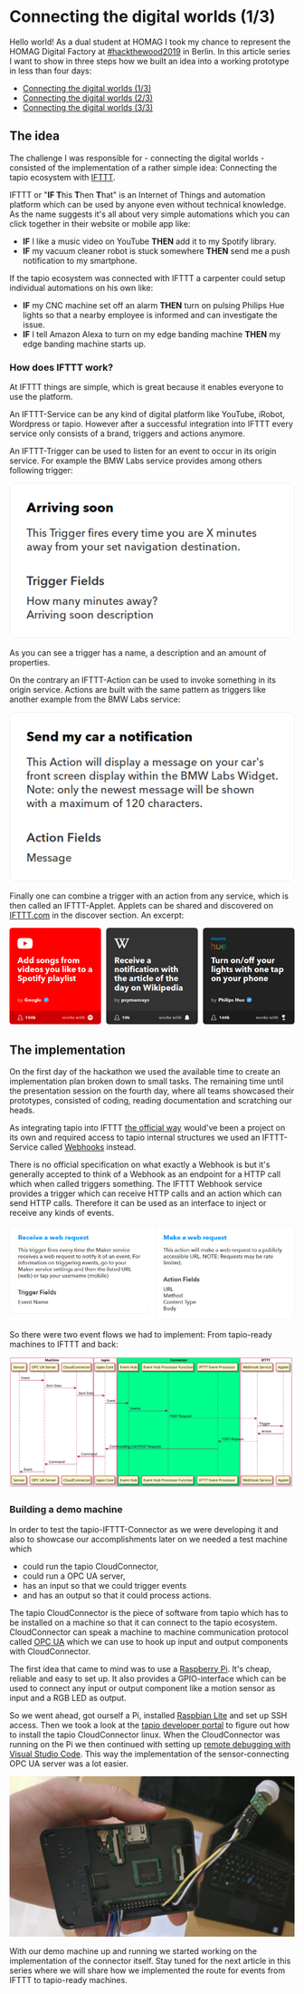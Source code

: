 # Connecting the digital worlds (1/3)

Hello world! As a dual student at HOMAG I took my chance to represent the HOMAG Digital Factory at [#hackthewood2019](http://www.hackthewood.com) in Berlin. In this article series I want to show in three steps how we built an idea into a working prototype in less than four days:

* [Connecting the digital worlds (1/3)](http://www.linktoarticle.com)
* [Connecting the digital worlds (2/3)](http://www.linktoarticle.com)
* [Connecting the digital worlds (3/3)](http://www.linktoarticle.com)

## The idea

The challenge I was responsible for - connecting the digital worlds - consisted of the implementation of a rather simple idea: Connecting the tapio ecosystem with [IFTTT](https://ifttt.com/).

IFTTT or "**IF T**his **T**hen **T**hat" is an Internet of Things and automation platform which can be used by anyone even without technical knowledge. As the name suggests it's all about very simple automations which you can click together in their website or mobile app like:

* **IF** I like a music video on YouTube **THEN** add it to my Spotify library.
* **IF** my vacuum cleaner robot is stuck somewhere **THEN** send me a push notification to my smartphone.

If the tapio ecosystem was connected with IFTTT a carpenter could setup individual automations on his own like:

* **IF** my CNC machine set off an alarm **THEN** turn on pulsing Philips Hue lights so that a nearby employee is informed and can investigate the issue.
* **IF** I tell Amazon Alexa to turn on my edge banding machine **THEN** my edge banding machine starts up.

### How does IFTTT work?

At IFTTT things are simple, which is great because it enables everyone to use the platform.

An IFTTT-Service can be any kind of digital platform like YouTube, iRobot, Wordpress or tapio. However after a successful integration into IFTTT every service only consists of a brand, triggers and actions anymore.

An IFTTT-Trigger can be used to listen for an event to occur in its origin service. For example the BMW Labs service provides among others following trigger:

![trigger-example](assets/trigger-example.png)

As you can see a trigger has a name, a description and an amount of properties.

On the contrary an IFTTT-Action can be used to invoke something in its origin service. Actions are built with the same pattern as triggers like another example from the BMW Labs service:

![action-example](assets/action-example.png)

Finally one can combine a trigger with an action from any service, which is then called an IFTTT-Applet. Applets can be shared and discovered on [IFTTT.com](http://www.ifttt.com/discover) in the discover section. An excerpt:

![applet-example-2.png](assets/applet-example-2.png)

## The implementation

On the first day of the hackathon we used the available time to create an implementation plan broken down to small tasks. The remaining time until the presentation session on the fourth day, where all teams showcased their prototypes, consisted of coding, reading documentation and scratching our heads.

As integrating tapio into IFTTT [the official way](https://platform.ifttt.com/docs) would've been a project on its own and required access to tapio internal structures we used an IFTTT-Service called [Webhooks](https://ifttt.com/maker_webhooks) instead.

There is no official specification on what exactly a Webhook is but it's generally accepted to think of a Webhook as an endpoint for a HTTP call which when called triggers something. The IFTTT Webhook service provides a trigger which can receive HTTP calls and an action which can send HTTP calls. Therefore it can be used as an interface to inject or receive any kinds of events.

![ifttt-webhook-service](assets/ifttt-webhook-service.png)

So there were two event flows we had to implement: From tapio-ready machines to IFTTT and back: 

![Sequence diagram](assets/tapio-ifttt-sequence_v1.svg)

### Building a demo machine

In order to test the tapio-IFTTT-Connector as we were developing it and also to showcase our accomplishments later on we needed a test machine which

* could run the tapio CloudConnector,
* could run a OPC UA server,
* has an input so that we could trigger events
* and has an output so that it could process actions.

The tapio CloudConnector is the piece of software from tapio which has to be installed on a machine so that it can connect to the tapio ecosystem. CloudConnector can speak a machine to machine communication protocol called [OPC UA](https://opcfoundation.org/about/opc-technologies/opc-ua/) which we can use to hook up input and output components with CloudConnector.

The first idea that came to mind was to use a [Raspberry Pi](https://www.raspberrypi.org/). It's cheap, reliable and easy to set up. It also provides a GPIO-interface which can be used to connect any input or output component like a motion sensor as input and a RGB LED as output.

So we went ahead, got ourself a Pi, installed [Raspbian Lite](https://www.raspberrypi.org/downloads/raspbian/) and set up SSH access. Then we took a look at the [tapio developer portal](https://developer.tapio.one) to figure out how to install the tapio CloudConnector linux. When the CloudConnector was running on the Pi we then continued with setting up [remote debugging with Visual Studio Code](https://www.hanselman.com/blog/RemoteDebuggingWithVSCodeOnWindowsToARaspberryPiUsingNETCoreOnARM.aspx). This way the implementation of the sensor-connecting OPC UA server was a lot easier. 

![Demo machine](assets/demo_machine.jpg)

With our demo machine up and running we started working on the implementation of the connector itself. Stay tuned for the next article in this series where we will share how we implemented the route for events from IFTTT to tapio-ready machines.